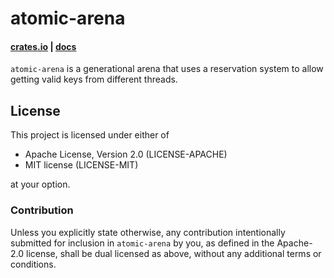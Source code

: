 # atomic-arena

#### [crates.io](https://crates.io/crates/atomic-arena) | [docs](https://docs.rs/atomic-arena)

`atomic-arena` is a generational arena that uses a reservation system to allow getting valid keys from different threads.

## License

This project is licensed under either of

- Apache License, Version 2.0 (LICENSE-APACHE)
- MIT license (LICENSE-MIT)

at your option.

### Contribution

Unless you explicitly state otherwise, any contribution intentionally submitted for inclusion in `atomic-arena` by you, as defined in the Apache-2.0 license, shall be dual licensed as above, without any additional terms or conditions.
